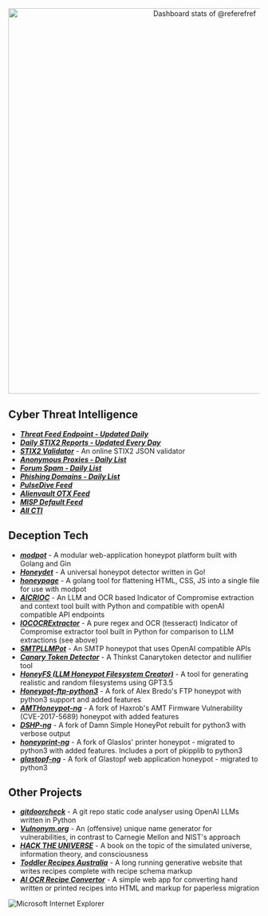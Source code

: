 <a href="https://next.ossinsight.io/widgets/official/compose-user-dashboard-stats?user_id=56499429" target="_blank" style="display: block" align="center">
  <picture>
    <source media="(prefers-color-scheme: dark)" srcset="https://next.ossinsight.io/widgets/official/compose-user-dashboard-stats/thumbnail.png?user_id=56499429&image_size=auto&color_scheme=dark" width="771" height="auto">
    <img alt="Dashboard stats of @referefref" src="https://next.ossinsight.io/widgets/official/compose-user-dashboard-stats/thumbnail.png?user_id=56499429&image_size=auto&color_scheme=light" width="771" height="auto">
  </picture>
</a>

## Cyber Threat Intelligence
- [***Threat Feed Endpoint - Updated Daily***](https://jamesbrine.com.au/csv)
- [***Daily STIX2 Reports - Updated Every Day***](https://jamesbrine.com.au/stix2/)
- [***STIX2 Validator***](https://stixvalidator.com) - An online STIX2 JSON validator
- [***Anonymous Proxies - Daily List***](https://jamesbrine.com.au/anonproxies/)
- [***Forum Spam - Daily List***](https://jamesbrine.com.au/forumspam/)
- [***Phishing Domains - Daily List***](https://jamesbrine.com.au/phishing/)
- [***PulseDive Feed***](https://pulsedive.com/feed/?fid=69)
- [***Alienvault OTX Feed***](https://otx.alienvault.com/user/jamesbrine/)
- [***MISP Default Feed***](https://www.misp-project.org/feeds/)
- [***All CTI***](https://jamesbrine.com.au/archive/)

## Deception Tech
- [***modpot***](https://github.com/referefref/modpot) - A modular web-application honeypot platform built with Golang and Gin
- [***Honeydet***](https://github.com/referefref/honeydet) - A universal honeypot detector written in Go!
- [***honeypage***](https://github.com/referefref/honeypage) - A golang tool for flattening HTML, CSS, JS into a single file for use with modpot
- [***AICRIOC***](https://github.com/referefref/aiocrioc) - An LLM and OCR based Indicator of Compromise extraction and context tool built with Python and compatible with openAI compatible API endpoints
- [***IOCOCRExtractor***](https://github.com/referefref/ioc-ocr-extractor) - A pure regex and OCR (tesseract) Indicator of Compromise extractor tool built in Python for comparison to LLM extractions (see above)
- [***SMTPLLMPot***](https://github.com/referefref/SMTPLLMPot) - An SMTP honeypot that uses OpenAI compatible APIs
- [***Canary Token Detector***](https://github.com/referefref/canarytokendetector) - A Thinkst Canarytoken detector and nullifier tool
- [***HoneyFS (LLM Honeypot Filesystem Creator)***](https://github.com/referefref/honeyfs/) - A tool for generating realistic and random filesystems using GPT3.5
- [***Honeypot-ftp-python3***](https://github.com/referefref/honeypot-ftp-python3) - A fork of Alex Bredo's FTP honeypot with python3 support and added features
- [***AMTHoneypot-ng***](https://github.com/referefref/amthoneypot-ng) - A fork of Haxrob's AMT Firmware Vulnerability (CVE-2017-5689) honeypot with added features
- [***DSHP-ng***](https://github.com/referefref/dshp-ng) - A fork of Damn Simple HoneyPot rebuilt for python3 with verbose output
- [***honeyprint-ng***](https://github.com/referefref/honeyprint-ng) - A fork of Glaslos' printer honeypot - migrated to python3 with added features. Includes a port of pkipplib to python3
- [***glastopf-ng***](https://github.com/referefref/glastopf-ng/) - A fork of Glastopf web application honeypot - migrated to python3

## Other Projects
- [***gitdoorcheck***](https://github.com/referefref/gitdoorcheck) - A git repo static code analyser using OpenAI LLMs written in Python
- [***Vulnonym.org***](https://vulnonym.org) - An (offensive) unique name generator for vulnerabilities, in contrast to Carnegie Mellon and NIST's approach
- [***HACK THE UNIVERSE***](https://www.amazon.com/HACK-UNIVERSE-Exploring-Exploiting-Architecture/dp/B0CKRQJLTH) - A book on the topic of the simulated universe, information theory, and consciousness
- [***Toddler Recipes Australia***](https://toddlerrecipes.com.au) - A long running generative website that writes recipes complete with recipe schema markup
- [***AI OCR Recipe Convertor***](https://github.com/referefref/AIOCRRecipeConvertor) - A simple web app for converting hand written or printed recipes into HTML and markup for paperless migration

<img src="https://raw.githubusercontent.com/BrunnerLivio/brunnerlivio/master/images/ie_logo.gif" alt="Microsoft Internet Explorer" />
